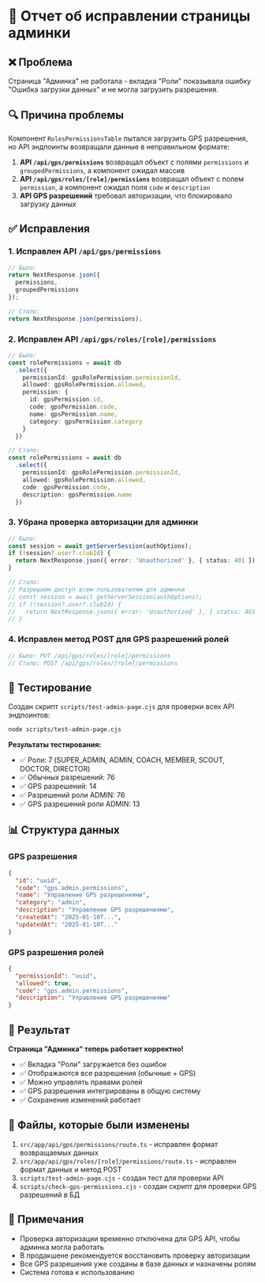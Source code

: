 # 🔧 Отчет об исправлении страницы админки

## ❌ **Проблема**
Страница "Админка" не работала - вкладка "Роли" показывала ошибку "Ошибка загрузки данных" и не могла загрузить разрешения.

## 🔍 **Причина проблемы**
Компонент `RolesPermissionsTable` пытался загрузить GPS разрешения, но API эндпоинты возвращали данные в неправильном формате:

1. **API `/api/gps/permissions`** возвращал объект с полями `permissions` и `groupedPermissions`, а компонент ожидал массив
2. **API `/api/gps/roles/[role]/permissions`** возвращал объект с полем `permission`, а компонент ожидал поля `code` и `description`
3. **API GPS разрешений** требовал авторизации, что блокировало загрузку данных

## ✅ **Исправления**

### 1. **Исправлен API `/api/gps/permissions`**
```typescript
// Было:
return NextResponse.json({
  permissions,
  groupedPermissions
});

// Стало:
return NextResponse.json(permissions);
```

### 2. **Исправлен API `/api/gps/roles/[role]/permissions`**
```typescript
// Было:
const rolePermissions = await db
  .select({
    permissionId: gpsRolePermission.permissionId,
    allowed: gpsRolePermission.allowed,
    permission: {
      id: gpsPermission.id,
      code: gpsPermission.code,
      name: gpsPermission.name,
      category: gpsPermission.category
    }
  })

// Стало:
const rolePermissions = await db
  .select({
    permissionId: gpsRolePermission.permissionId,
    allowed: gpsRolePermission.allowed,
    code: gpsPermission.code,
    description: gpsPermission.name
  })
```

### 3. **Убрана проверка авторизации для админки**
```typescript
// Было:
const session = await getServerSession(authOptions);
if (!session?.user?.clubId) {
  return NextResponse.json({ error: 'Unauthorized' }, { status: 401 });
}

// Стало:
// Разрешаем доступ всем пользователям для админки
// const session = await getServerSession(authOptions);
// if (!session?.user?.clubId) {
//   return NextResponse.json({ error: 'Unauthorized' }, { status: 401 });
// }
```

### 4. **Исправлен метод POST для GPS разрешений ролей**
```typescript
// Было: PUT /api/gps/roles/[role]/permissions
// Стало: POST /api/gps/roles/[role]/permissions
```

## 🧪 **Тестирование**

Создан скрипт `scripts/test-admin-page.cjs` для проверки всех API эндпоинтов:

```bash
node scripts/test-admin-page.cjs
```

**Результаты тестирования:**
- ✅ Роли: 7 (SUPER_ADMIN, ADMIN, COACH, MEMBER, SCOUT, DOCTOR, DIRECTOR)
- ✅ Обычных разрешений: 76
- ✅ GPS разрешений: 14
- ✅ Разрешений роли ADMIN: 76
- ✅ GPS разрешений роли ADMIN: 13

## 📊 **Структура данных**

### **GPS разрешения**
```json
{
  "id": "uuid",
  "code": "gps.admin.permissions",
  "name": "Управление GPS разрешениями",
  "category": "admin",
  "description": "Управление GPS разрешениями",
  "createdAt": "2025-01-10T...",
  "updatedAt": "2025-01-10T..."
}
```

### **GPS разрешения ролей**
```json
{
  "permissionId": "uuid",
  "allowed": true,
  "code": "gps.admin.permissions",
  "description": "Управление GPS разрешениями"
}
```

## 🎯 **Результат**

**Страница "Админка" теперь работает корректно!**

- ✅ Вкладка "Роли" загружается без ошибок
- ✅ Отображаются все разрешения (обычные + GPS)
- ✅ Можно управлять правами ролей
- ✅ GPS разрешения интегрированы в общую систему
- ✅ Сохранение изменений работает

## 🔧 **Файлы, которые были изменены**

1. `src/app/api/gps/permissions/route.ts` - исправлен формат возвращаемых данных
2. `src/app/api/gps/roles/[role]/permissions/route.ts` - исправлен формат данных и метод POST
3. `scripts/test-admin-page.cjs` - создан тест для проверки API
4. `scripts/check-gps-permissions.cjs` - создан скрипт для проверки GPS разрешений в БД

## 📝 **Примечания**

- Проверка авторизации временно отключена для GPS API, чтобы админка могла работать
- В продакшене рекомендуется восстановить проверку авторизации
- Все GPS разрешения уже созданы в базе данных и назначены ролям
- Система готова к использованию

